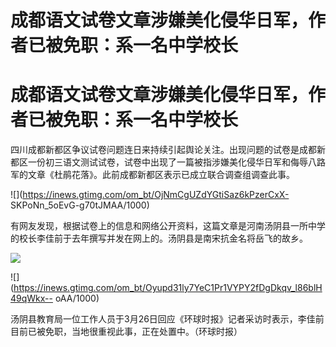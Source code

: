 # 成都语文试卷文章涉嫌美化侵华日军，作者已被免职：系一名中学校长

# 成都语文试卷文章涉嫌美化侵华日军，作者已被免职：系一名中学校长

四川成都新都区争议试卷问题连日来持续引起舆论关注。出现问题的试卷是成都新都区一份初三语文测试试卷，试卷中出现了一篇被指涉嫌美化侵华日军和侮辱八路军的文章《杜鹃花落》。此前成都新都区表示已成立联合调查组调查此事。

![](https://inews.gtimg.com/om_bt/OjNmCgUZdYGtiSaz6kPzerCxX-
SKPoNn_5oEvG-g70tJMAA/1000)

有网友发现，根据试卷上的信息和网络公开资料，这篇文章是河南汤阴县一所中学的校长李佳前于去年撰写并发在网上的。汤阴县是南宋抗金名将岳飞的故乡。

![](https://inews.gtimg.com/om_bt/OzNnR6nag596sbi0BcFbMvJM1T9OidESlWiDFLQwwMnSsAA/1000)

![](https://inews.gtimg.com/om_bt/Oyupd31ly7YeC1Pr1VYPY2fDgDkqv_l86blH49qWkx--
oAA/1000)

汤阴县教育局一位工作人员于3月26日回应《环球时报》记者采访时表示，李佳前目前已被免职，当地很重视此事，正在处置中。（环球时报）

